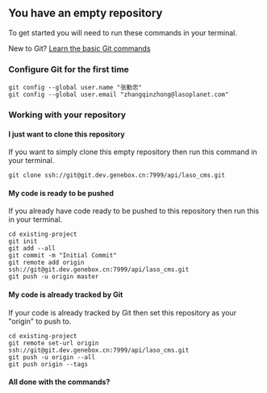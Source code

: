 ## You have an empty repository

To get started you will need to run these commands in your terminal.

New to Git? [Learn the basic Git commands](http://docs.atlassian.com/bitbucketserver/docs-065/Basic+Git+commands?utm_campaign=in-app-help&utm_medium=in-app-help&utm_source=stash)

### Configure Git for the first time

```
git config --global user.name "张勤忠"
git config --global user.email "zhangqinzhong@lasoplanet.com"
```

### Working with your repository

#### I just want to clone this repository

If you want to simply clone this empty repository then run this command in your terminal.

```
git clone ssh://git@git.dev.genebox.cn:7999/api/laso_cms.git
```

#### My code is ready to be pushed

If you already have code ready to be pushed to this repository then run this in your terminal.

```
cd existing-project
git init
git add --all
git commit -m "Initial Commit"
git remote add origin ssh://git@git.dev.genebox.cn:7999/api/laso_cms.git
git push -u origin master
```

#### My code is already tracked by Git

If your code is already tracked by Git then set this repository as your "origin" to push to.

```
cd existing-project
git remote set-url origin ssh://git@git.dev.genebox.cn:7999/api/laso_cms.git
git push -u origin --all
git push origin --tags
```

#### All done with the commands?